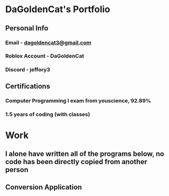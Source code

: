 # DaGoldenCat's Portfolio
## Personal Info
### Email - dagoldencat3@gmail.com
### Roblox Account - DaGoldenCat
### Discord - jeffory3
## Certifications
### Computer Programming I exam from youscience, 92.89%
### 1.5 years of coding (with classes)
# Work
## I alone have written all of the programs below, no code has been directly copied from another person
## Conversion Application
